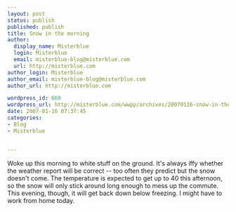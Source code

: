 ```yaml
---
layout: post
status: publish
published: publish
title: Snow in the morning
author:
  display_name: Misterblue
  login: Misterblue
  email: misterblue-blog@misterblue.com
  url: http://misterblue.com
author_login: Misterblue
author_email: misterblue-blog@misterblue.com
author_url: http://misterblue.com

wordpress_id: 669
wordpress_url: http://misterblue.com/wwpp/archives/20070116-snow-in-the-morning
date: 2007-01-16 07:37:45
categories:
- Blog
- Misterblue


---
```

Woke up this morning to white stuff on the ground. It's always iffy whether the weather report will be correct -- too often they predict but the snow doesn't come. The temperature is expected to get up to 40 this afternoon, so the snow will only stick around long enough to mess up the commute. This evening, though, it will get back down below freezing. I might have to work from home today.
